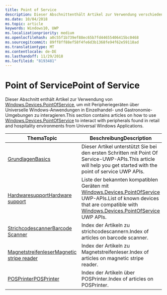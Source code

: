 ```yaml
---
title: Point of Service
description: Dieser Abschnittenthält Artikel zur Verwendung verschiedener Features des Point-of-Service-Namespace.
ms.date: 10/04/2018
ms.topic: article
keywords: Windows10, UWP
ms.localizationpriority: medium
ms.openlocfilehash: a0c55f1b739ef88ec65b7fd44655406415bc0468
ms.sourcegitcommit: 89ff8ff88ef58f4fe6d3b1368fe94f62e59118ad
ms.translationtype: MT
ms.contentlocale: de-DE
ms.lasthandoff: 11/29/2018
ms.locfileid: "8193481"
---
```

# <a name="point-of-service"></a><span data-ttu-id="f26e1-104">Point of Service</span><span class="sxs-lookup"><span data-stu-id="f26e1-104">Point of Service</span></span>
<span data-ttu-id="f26e1-105">Dieser Abschnitt enthält Artikel zur Verwendung von [Windows.Devices.PointOfService](https://docs.microsoft.com/uwp/api/windows.devices.pointofservice), um mit Peripheriegeräten über Universelle Windows-Anwendungen in Einzelhandel- und Gastronomie-Umgebungen zu interagieren.</span><span class="sxs-lookup"><span data-stu-id="f26e1-105">This section contains articles on how to use [Windows.Devices.PointOfService](https://docs.microsoft.com/uwp/api/windows.devices.pointofservice) to interact with peripherals found in retail and hospitality environments from Universal Windows Applications.</span></span>

| <span data-ttu-id="f26e1-106">Thema</span><span class="sxs-lookup"><span data-stu-id="f26e1-106">Topic</span></span> | <span data-ttu-id="f26e1-107">Beschreibung</span><span class="sxs-lookup"><span data-stu-id="f26e1-107">Description</span></span> |
|------|------------|
| [<span data-ttu-id="f26e1-108">Grundlagen</span><span class="sxs-lookup"><span data-stu-id="f26e1-108">Basics</span></span>](pos-basics.md) | <span data-ttu-id="f26e1-109">Dieser Artikel unterstützt Sie bei den ersten Schritten mit Point Of Service-UWP-APIs.</span><span class="sxs-lookup"><span data-stu-id="f26e1-109">This article will help you get started with the point of service UWP APIs.</span></span> |
| [<span data-ttu-id="f26e1-110">Hardwaresupport</span><span class="sxs-lookup"><span data-stu-id="f26e1-110">Hardware support</span></span>](pos-device-support.md) | <span data-ttu-id="f26e1-111">Liste der bekannten kompatiblen Geräten mit [Windows.Devices.PointOfService](https://aka.ms/pointofservice-api) UWP-APIs.</span><span class="sxs-lookup"><span data-stu-id="f26e1-111">List of known devices that are compatible with [Windows.Devices.PointOfService](https://aka.ms/pointofservice-api) UWP APIs.</span></span> |
| [<span data-ttu-id="f26e1-112">Strichcodescanner</span><span class="sxs-lookup"><span data-stu-id="f26e1-112">Barcode Scanner</span></span>](pos-barcodescanner.md) | <span data-ttu-id="f26e1-113">Index der Artikeln zu strichcodescannern.</span><span class="sxs-lookup"><span data-stu-id="f26e1-113">Index of articles on barcode scanner.</span></span> |
| [<span data-ttu-id="f26e1-114">Magnetstreifenleser</span><span class="sxs-lookup"><span data-stu-id="f26e1-114">Magnetic stripe reader</span></span>](pos-magnetic-stripe-reader.md) | <span data-ttu-id="f26e1-115">Index der Artikeln zu Magnetstreifenleser.</span><span class="sxs-lookup"><span data-stu-id="f26e1-115">Index of articles on magnetic stripe reader.</span></span>
| [<span data-ttu-id="f26e1-116">POSPrinter</span><span class="sxs-lookup"><span data-stu-id="f26e1-116">POSPrinter</span></span>](pos-printer.md) | <span data-ttu-id="f26e1-117">Index der Artikeln über POSPrinter.</span><span class="sxs-lookup"><span data-stu-id="f26e1-117">Index of articles on POSPrinter.</span></span> |